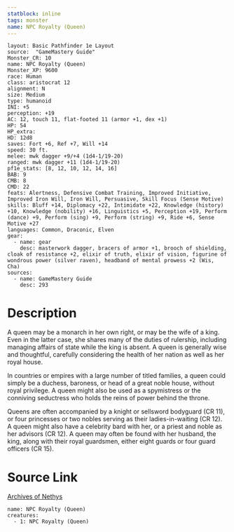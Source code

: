 ```yaml
---
statblock: inline
tags: monster
name: NPC Royalty (Queen)
---
```

```statblock
layout: Basic Pathfinder 1e Layout
source:  "GameMastery Guide"
Monster_CR: 10
name: NPC Royalty (Queen)
Monster_XP: 9600
race: Human
class: aristocrat 12
alignment: N
size: Medium
type: humanoid
INI: +5
perception: +19
AC: 12, touch 11, flat-footed 11 (armor +1, dex +1)
HP: 54
HP_extra: 
HD: 12d8
saves: Fort +6, Ref +7, Will +14
speed: 30 ft.
melee: mwk dagger +9/+4 (1d4-1/19-20)
ranged: mwk dagger +11 (1d4-1/19-20)
pf1e_stats: [8, 12, 10, 12, 14, 16]
BAB: 9
CMB: 8
CMD: 22
feats: Alertness, Defensive Combat Training, Improved Initiative, Improved Iron Will, Iron Will, Persuasive, Skill Focus (Sense Motive)
skills: Bluff +14, Diplomacy +22, Intimidate +22, Knowledge (history) +10, Knowledge (nobility) +16, Linguistics +5, Perception +19, Perform (dance) +9, Perform (sing) +9, Perform (string) +9, Ride +6, Sense Motive +27
languages: Common, Draconic, Elven
gear:
  - name: gear
    desc: masterwork dagger, bracers of armor +1, brooch of shielding, cloak of resistance +2, elixir of truth, elixir of vision, figurine of wondrous power (silver raven), headband of mental prowess +2 (Wis, Cha)
sources:
  - name: GameMastery Guide
    desc: 293
```
# Description
A queen may be a monarch in her own right, or may be the wife of a king. Even in the latter case, she shares many of the duties of rulership, including managing affairs of state while the king is absent. A queen is generally wise and thoughtful, carefully considering the health of her nation as well as her royal house.

In countries or empires with a large number of titled families, a queen could simply be a duchess, baroness, or head of a great noble house, without royal privilege. A queen might also be used as a spymistress or the conniving seductress who holds the reins of power behind the throne.

Queens are often accompanied by a knight or sellsword bodyguard (CR 11), or four princesses or two nobles serving as their ladies-in-waiting (CR 12). A queen might also have a celebrity bard with her, or a priest and noble as her advisors (CR 12). A queen may often be found with her husband, the king, along with their royal guardsmen, either eight guards or four guard officers (CR 15).
# Source Link
[Archives of Nethys](https://aonprd.com/NPCDisplay.aspx?ItemName=Royalty%20(Queen))
```encounter-table
name: NPC Royalty (Queen)
creatures:
  - 1: NPC Royalty (Queen)
```
